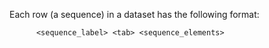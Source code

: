 Each row (a sequence) in a dataset has the following format:
```
      <sequence_label> <tab> <sequence_elements>
```
